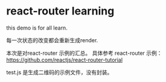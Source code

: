 # react-router learning 

this demo is for all learn.

每一次状态的改变都会重新生成render.

本次是对react-router 示例的汇总。
具体参考 react-router 示例： https://github.com/reactjs/react-router-tutorial

test.js 是生成二维码的示例文件，没有封装。
